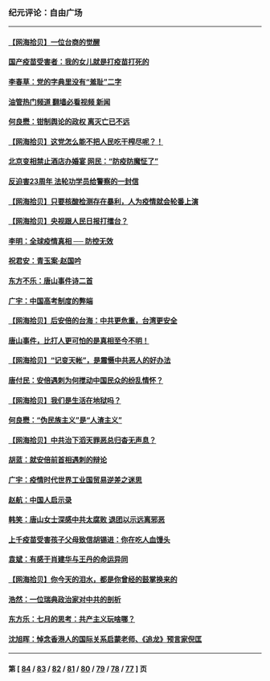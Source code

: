 ### 纪元评论：自由广场
---
#### [【网海拾贝】一位台商的觉醒](../../pages/nsc993/n13788445.md?07260330) 
#### [国产疫苗受害者：我的女儿就是打疫苗打死的](../../pages/nsc993/n13788390.md?07260330) 
#### [李春草：党的字典里没有“羞耻”二字](../../pages/nsc993/n13787659.md?07260330) 
#### [油管热门频道 翻墙必看视频 新闻](ok?07260330)
#### [何良懋：钳制舆论的政权 离灭亡已不远](../../pages/nsc993/n13786910.md?07260330) 
#### [【网海拾贝】这党怎么能不把人民吃干榨尽呢？！](../../pages/nsc993/n13785978.md?07260330) 
#### [北京变相禁止酒店办婚宴 网民：“防疫防魔怔了”](../../pages/nsc993/n13785973.md?07260330) 
#### [反迫害23周年 法轮功学员给警察的一封信](../../pages/nsc993/n13785419.md?07260330) 
#### [【网海拾贝】只要核酸检测存在暴利，人为疫情就会轮番上演](../../pages/nsc993/n13785150.md?07260330) 
#### [【网海拾贝】央视跟人民日报打擂台？](../../pages/nsc993/n13784361.md?07260330) 
#### [李明：全球疫情真相 ── 防控无效](../../pages/nsc993/n13783482.md?07260330) 
#### [祝君安：青玉案·赵国吟](../../pages/nsc993/n13783576.md?07260330) 
#### [东方不乐：唐山事件诗二首](../../pages/nsc993/n13783559.md?07260330) 
#### [广宇：中国高考制度的弊端](../../pages/nsc993/n13783352.md?07260330) 
#### [【网海拾贝】后安倍的台海：中共更危重，台湾更安全](../../pages/nsc993/n13783340.md?07260330) 
#### [唐山事件，比打人更可怕的是真相至今不明！](../../pages/nsc993/n13783297.md?07260330) 
#### [【网海拾贝】“记变天帐”，是震慑中共恶人的好办法](../../pages/nsc993/n13782737.md?07260330) 
#### [唐付民：安倍遇刺为何搅动中国民众的纷乱情怀？](../../pages/nsc993/n13782127.md?07260330) 
#### [【网海拾贝】我们是生活在地狱吗？](../../pages/nsc993/n13782053.md?07260330) 
#### [何良懋：“伪民族主义”是“人渣主义”](../../pages/nsc993/n13781090.md?07260330) 
#### [【网海拾贝】中共治下滔天罪恶总归杳无声息？](../../pages/nsc993/n13780659.md?07260330) 
#### [胡蓝：就安倍前首相遇刺的辩论](../../pages/nsc993/n13780551.md?07260330) 
#### [广宇：疫情时代世界工业国贸易逆差之迷思](../../pages/nsc993/n13779814.md?07260330) 
#### [赵航：中国人启示录](../../pages/nsc993/n13779765.md?07260330) 
#### [韩笑：唐山女士深感中共太腐败 退团以示远离邪恶](../../pages/nsc993/n13779750.md?07260330) 
#### [上千疫苗受害孩子父母致信胡锡进：你在吃人血馒头](../../pages/nsc993/n13779052.md?07260330) 
#### [袁斌：有感于肖建华与王丹的命运异同](../../pages/nsc993/n13779021.md?07260330) 
#### [【网海拾贝】你今天的泪水，都是你曾经的鼓掌换来的](../../pages/nsc993/n13779005.md?07260330) 
#### [浩然：一位瑞典政治家对中共的剖析](../../pages/nsc993/n13778120.md?07260330) 
#### [东方乐：七月的思考：共产主义玩啥哪？](../../pages/nsc993/n13778229.md?07260330) 
#### [沈旭晖：悼念香港人的国际关系启蒙老师、《追龙》预言家倪匡](../../pages/nsc993/n13778215.md?07260330) 

---
#### 第 [ [84](./84.md?07260330) / [83](./83.md?07260330) / [82](./82.md?07260330) / [81](./81.md?07260330) / [80](./80.md?07260330) / [79](./79.md?07260330) / [78](./78.md?07260330) / [77](./77.md?07260330) ] 页
